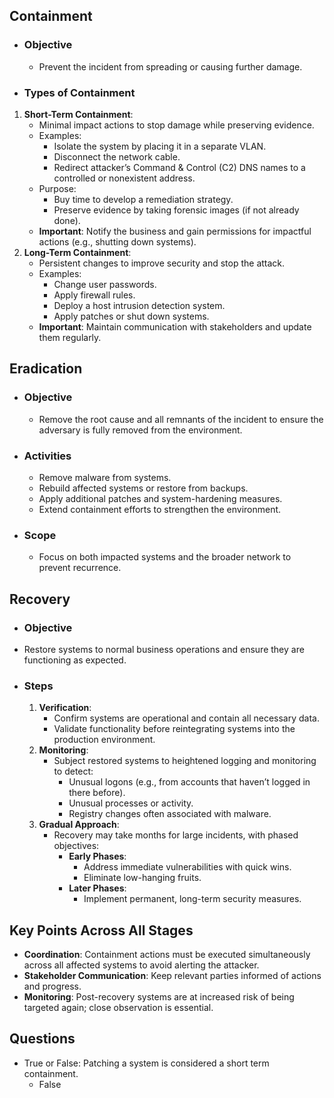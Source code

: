 ## Containment
- ### Objective
	- Prevent the incident from spreading or causing further damage.
- ### Types of Containment
1. **Short-Term Containment**:
    - Minimal impact actions to stop damage while preserving evidence.
    - Examples:
        - Isolate the system by placing it in a separate VLAN.
        - Disconnect the network cable.
        - Redirect attacker’s Command & Control (C2) DNS names to a controlled or nonexistent address.
    - Purpose:
        - Buy time to develop a remediation strategy.
        - Preserve evidence by taking forensic images (if not already done).
    - **Important**: Notify the business and gain permissions for impactful actions (e.g., shutting down systems).
2. **Long-Term Containment**:
    - Persistent changes to improve security and stop the attack.
    - Examples:
        - Change user passwords.
        - Apply firewall rules.
        - Deploy a host intrusion detection system.
        - Apply patches or shut down systems.
    - **Important**: Maintain communication with stakeholders and update them regularly.



## Eradication
- ### Objective
	- Remove the root cause and all remnants of the incident to ensure the adversary is fully removed from the environment.
- ### Activities
	- Remove malware from systems.
	- Rebuild affected systems or restore from backups.
	- Apply additional patches and system-hardening measures.
	- Extend containment efforts to strengthen the environment.
- ### Scope
	- Focus on both impacted systems and the broader network to prevent recurrence.



## Recovery
- ### Objective
- Restore systems to normal business operations and ensure they are functioning as expected.
- ### Steps
	1. **Verification**:
	    - Confirm systems are operational and contain all necessary data.
	    - Validate functionality before reintegrating systems into the production environment.
	2. **Monitoring**:
	    - Subject restored systems to heightened logging and monitoring to detect:
	        - Unusual logons (e.g., from accounts that haven’t logged in there before).
	        - Unusual processes or activity.
	        - Registry changes often associated with malware.
	3. **Gradual Approach**:
	    - Recovery may take months for large incidents, with phased objectives:
	        - **Early Phases**:
	            - Address immediate vulnerabilities with quick wins.
	            - Eliminate low-hanging fruits.
	        - **Later Phases**:
	            - Implement permanent, long-term security measures.



## Key Points Across All Stages
- **Coordination**: Containment actions must be executed simultaneously across all affected systems to avoid alerting the attacker.
- **Stakeholder Communication**: Keep relevant parties informed of actions and progress.
- **Monitoring**: Post-recovery systems are at increased risk of being targeted again; close observation is essential.



## Questions
- True or False: Patching a system is considered a short term containment.
	- False